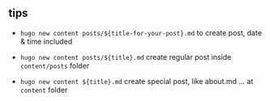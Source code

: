 ## tips
- `hugo new content posts/${title-for-your-post}.md` to create post, date & time included

- `hugo new content posts/${title}.md` create regular post inside `content/posts` folder
- `hugo new content ${title}.md` create special post, like about.md ... at `content` folder